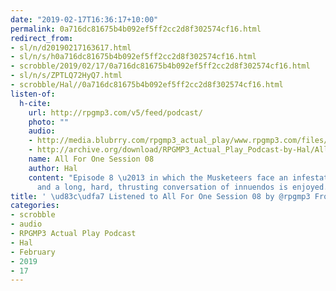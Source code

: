```yaml
---
date: "2019-02-17T16:36:17+10:00"
permalink: 0a716dc81675b4b092ef5ff2cc2d8f302574cf16.html
redirect_from:
- sl/n/d20190217163617.html
- sl/n/s/h0a716dc81675b4b092ef5ff2cc2d8f302574cf16.html
- scrobble/2019/02/17/0a716dc81675b4b092ef5ff2cc2d8f302574cf16.html
- sl/n/s/ZPTLQ72HyQ7.html
- scrobble/Hal//0a716dc81675b4b092ef5ff2cc2d8f302574cf16.html
listen-of:
  h-cite:
    url: http://rpgmp3.com/v5/feed/podcast/
    photo: ""
    audio:
    - http://media.blubrry.com/rpgmp3_actual_play/www.rpgmp3.com/files/game_recordings/Sugar_Fuelled_Gamers/All_For_One_Musketeers_Session_08.mp3
    - http://archive.org/download/RPGMP3_Actual_Play_Podcast-by-Hal/All_For_One_Musketeers_Session_08.mp3
    name: All For One Session 08
    author: Hal
    content: "Episode 8 \u2013 in which the Musketeers face an infestation of avarice
      and a long, hard, thrusting conversation of innuendos is enjoyed."
title: ' \ud83c\udfa7 Listened to All For One Session 08 by @rpgmp3 From #RPGMP3ActualPlayPodcast'
categories:
- scrobble
- audio
- RPGMP3 Actual Play Podcast
- Hal
- February
- 2019
- 17
---
```

